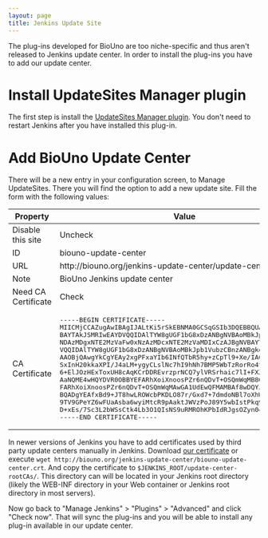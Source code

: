 ```yaml
---
layout: page
title: Jenkins Update Site
---
```


The plug-ins developed for BioUno are too niche-specific and thus aren't released to 
Jenkins update center. In order to install the plug-ins you have to add our update 
center.

# Install UpdateSites Manager plugin

The first step is install the [UpdateSites Manager plugin](https://wiki.jenkins-ci.org/display/JENKINS/UpdateSites+Manager+plugin). 
You don't need to restart Jenkins after you have installed this plug-in.

# Add BioUno Update Center

There will be a new entry in your configuration screen, to Manage UpdateSites. There you 
will find the option to add a new update site. Fill the form with the following values:

<table class='pure-table pure-table-bordered'>
	<thead>
		<tr>
			<th>Property</th>
			<th>Value</th>
		</tr>
	</thead>
	<tbody>
		<tr>
			<td>Disable this site</td><td>Uncheck</td>
		</tr>
		<tr>
			<td>ID</td><td>biouno-update-center</td>
		</tr>
		<tr>
			<td>URL</td><td>http://biouno.org/jenkins-update-center/update-center.json</td>
		</tr>
		<tr>
			<td>Note</td><td>BioUno Jenkins update center</td>
		</tr>
		<tr>
			<td>Need CA Certificate</td><td>Check</td>
		</tr>
		<tr>
			<td>CA Certificate</td><td><pre>-----BEGIN CERTIFICATE-----
MIICMjCCAZugAwIBAgIJALtKi5rSkEBNMA0GCSqGSIb3DQEBBQUAMDIxCzAJBgNV
BAYTAkJSMRIwEAYDVQQIDAlTYW8gUGF1bG8xDzANBgNVBAoMBkJpb1VubzAeFw0x
NDAzMDgxNTE2MzVaFw0xNzAzMDcxNTE2MzVaMDIxCzAJBgNVBAYTAkJSMRIwEAYD
VQQIDAlTYW8gUGF1bG8xDzANBgNVBAoMBkJpb1VubzCBnzANBgkqhkiG9w0BAQEF
AAOBjQAwgYkCgYEAy2xgPFxaYIb6INfQTbR5hy+zCpTl9+Xe/IA0k/dxBWwozuKS
SxInH20kkaXPI/J4aLM+ygyCLslNc7hI9hNh7BMP5WbTzRorRo4tfmQzvEjdE94T
6+ElJOzHExToxUH8cAqKCrDDREvrzprNCQ7ylVRSrhaic7lI+FXZYCCntQcCAwEA
AaNQME4wHQYDVR0OBBYEFARhXoiXnoosPZr6nQDvT+OSQmWqMB8GA1UdIwQYMBaA
FARhXoiXnoosPZr6nQDvT+OSQmWqMAwGA1UdEwQFMAMBAf8wDQYJKoZIhvcNAQEF
BQADgYEAfxBd9+JT8hwLROWcbPKDLO87r/Gxd7+7dmdoNBl7oXhWht2QaHvEMoFP
9TV9GPeYZ6wFUaAsba6wyiMtcR9pAaktJWVzPoJ89Y5wbIstPkq9lCVuFO5q83+2
D+xEs/7Sc3L2bWSsCtk4Lb3O1QIsNS9uRMROhKPbIdRJgsOZyn0=
-----END CERTIFICATE-----</pre></td>
		</tr>
	</tbody>
</table>

In newer versions of Jenkins you have to add certificates used by third party
update centers manually in Jenkins. Download [our certificate](biouno.org/jenkins-update-center/biouno-update-center.crt) 
or execute `wget http://biouno.org/jenkins-update-center/biouno-update-center.crt`. 
And copy the certificate to `$JENKINS_ROOT/update-center-rootCAs/`. This directory can 
will be located in your Jenkins root directory (likely the WEB-INF directory in your
Web container or Jenkins root directory in most servers).

Now go back to "Manage Jenkins" > "Plugins" > "Advanced" and click 
"Check now". That will sync the plug-ins and you will be able to 
install any plug-in available in our update center.
